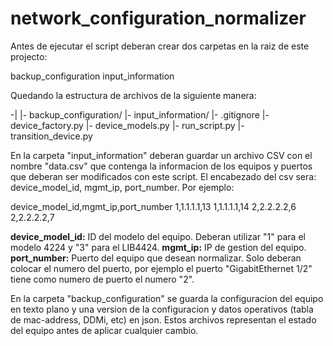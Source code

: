 # network_configuration_normalizer

Antes de ejecutar el script deberan crear dos carpetas en la raiz de este projecto:

backup_configuration
input_information

Quedando la estructura de archivos de la siguiente manera:

-|
 |- backup_configuration/
 |- input_information/
 |- .gitignore
 |- device_factory.py
 |- device_models.py
 |- run_script.py
 |- transition_device.py

En la carpeta "input_information" deberan guardar un archivo CSV con el nombre "data.csv" que contenga la informacion de los equipos y puertos que deberan ser modificados con este script. El encabezado del csv sera: device_model_id, mgmt_ip, port_number. Por ejemplo:

device_model_id,mgmt_ip,port_number
1,1.1.1.1,13
1,1.1.1.1,14
2,2.2.2.2,6
2,2.2.2.2,7

**device_model_id:** ID del modelo del equipo. Deberan utilizar "1" para el modelo 4224 y "3" para el LIB4424.
**mgmt_ip:** IP de gestion del equipo.
**port_number:** Puerto del equipo que desean normalizar. Solo deberan colocar el numero del puerto, por ejemplo el puerto "GigabitEthernet 1/2" tiene como numero de puerto el numero "2".

En la carpeta "backup_configuration" se guarda la configuracion del equipo en texto plano y una version de la configuracion y datos operativos (tabla de mac-address, DDMi, etc) en json. Estos archivos representan el estado del equipo antes de aplicar cualquier cambio.
